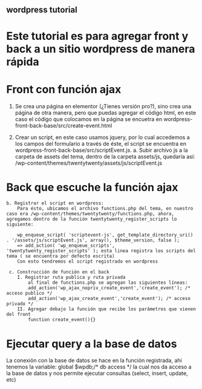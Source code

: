 ## wordpress tutorial
# Este tutorial es para agregar front y back a un sitio wordpress de manera rápida

# Front con función ajax
1. Se crea una página en elementor (¿Tienes versión pro?), sino crea una página de otra manera, pero que puedas agregar el código html, en este caso el código que colocamos en la página se encuetra en wordpress-front-back-base/src/create-event.html

2. Crear un script, en este caso usamos jquery, por lo cual accedemos a los campos del formulario a través de éste, el script se encuentra en wordpress-front-back-base/src/scriptEvent.js.
    a. Subir archivo js a la carpeta de assets del tema, dentro de la carpeta assets/js, quedaría así:
     /wp-content/themes/twentytwenty/assets/js/scriptEvent.js
# Back que escuche la función ajax
    b. Registrar el script en wordpress:
        Para ésto, ubicamos el archivo functions.php del tema, en nuestro caso era /wp-content/themes/twentytwenty/functions.php, ahora, agregamos dentro de la función twentytwenty_register_scripts lo siguiente:

        wp_enqueue_script( 'scriptevent-js', get_template_directory_uri() . '/assets/js/scriptEvent.js', array(), $theme_version, false );
        => add_action( 'wp_enqueue_scripts', 'twentytwenty_register_scripts' ); esta linea registra los scripts del tema ( se encuentra por defecto escrita)
        Con esto tendremos el script registrado en wordpress

     c. Construcción de función en el back
        I. Registrar ruta publica y ruta privada
            al final de functions.php se agregan las siguientes líneas:
            add_action('wp_ajax_nopriv_create_event','create_event'); /* acceso publico */
            add_action('wp_ajax_create_event','create_event'); /* acceso privado */
        II. Agregar debajo la función que recibe los parámetros que vienen del front
            function create_event(){}
# Ejecutar query a la base de datos
La conexión con la base de datos se hace en la función registrada, ahí tenemos la variable:
 global $wpdb;/* db access */
 la cual nos da acceso a la base de datos y nos permite ejecutar consultas (select, insert, update, etc)



